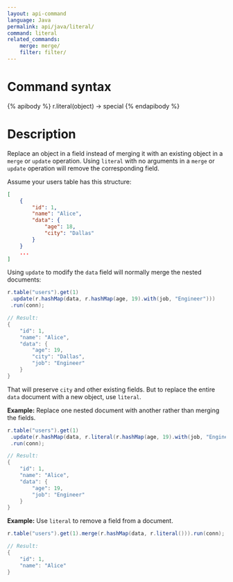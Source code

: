 ```yaml
---
layout: api-command
language: Java
permalink: api/java/literal/
command: literal
related_commands:
    merge: merge/
    filter: filter/
---
```

# Command syntax #

{% apibody %}
r.literal(object) &rarr; special
{% endapibody %}

# Description #

Replace an object in a field instead of merging it with an existing object in a `merge` or `update` operation. Using `literal` with no arguments in a `merge` or `update` operation will remove the corresponding field.

Assume your users table has this structure:

```json
[
    {
        "id": 1,
        "name": "Alice",
        "data": {
            "age": 18,
            "city": "Dallas"
        }
    }       
    ...
]
```

Using `update` to modify the `data` field will normally merge the nested documents:

```java
r.table("users").get(1)
 .update(r.hashMap(data, r.hashMap(age, 19).with(job, "Engineer")))
 .run(conn);

// Result:
{
    "id": 1,
    "name": "Alice",
    "data": {
        "age": 19,
        "city": "Dallas",
        "job": "Engineer"
    }
}       
```

That will preserve `city` and other existing fields. But to replace the entire `data` document with a new object, use `literal`.

__Example:__ Replace one nested document with another rather than merging the fields.

```java
r.table("users").get(1)
 .update(r.hashMap(data, r.literal(r.hashMap(age, 19).with(job, "Engineer"))))
 .run(conn);

// Result:
{
    "id": 1,
    "name": "Alice",
    "data": {
        "age": 19,
        "job": "Engineer"
    }
}       
```

__Example:__ Use `literal` to remove a field from a document.

```java
r.table("users").get(1).merge(r.hashMap(data, r.literal())).run(conn);

// Result:
{
    "id": 1,
    "name": "Alice"
}
```
